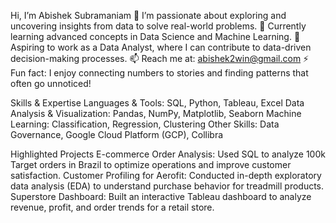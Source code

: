  Hi, I’m Abishek Subramaniam
👀 I’m passionate about exploring and uncovering insights from data to solve real-world problems.
🌱 Currently learning advanced concepts in Data Science and Machine Learning.
💼 Aspiring to work as a Data Analyst, where I can contribute to data-driven decision-making processes.
📫 Reach me at: abishek2win@gmail.com
⚡ Fun fact: I enjoy connecting numbers to stories and finding patterns that often go unnoticed!

 Skills & Expertise
Languages & Tools: SQL, Python, Tableau, Excel
Data Analysis & Visualization: Pandas, NumPy, Matplotlib, Seaborn
Machine Learning: Classification, Regression, Clustering
Other Skills: Data Governance, Google Cloud Platform (GCP), Collibra

Highlighted Projects
E-commerce Order Analysis: Used SQL to analyze 100k Target orders in Brazil to optimize operations and improve customer satisfaction.
Customer Profiling for Aerofit: Conducted in-depth exploratory data analysis (EDA) to understand purchase behavior for treadmill products.
Superstore Dashboard: Built an interactive Tableau dashboard to analyze revenue, profit, and order trends for a retail store.
